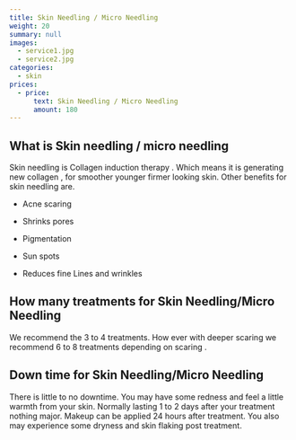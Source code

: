 ```yaml
---
title: Skin Needling / Micro Needling
weight: 20
summary: null
images:
  - service1.jpg
  - service2.jpg
categories:
  - skin
prices:
  - price:
      text: Skin Needling / Micro Needling
      amount: 180
---
```

## What is Skin needling / micro needling

Skin needling is Collagen induction therapy . Which means it is generating new collagen , for smoother younger firmer looking skin. Other benefits for skin needling are.

* Acne scaring

* Shrinks pores

* Pigmentation

* Sun spots

* Reduces fine Lines and wrinkles

## How many treatments for Skin Needling/Micro Needling

We recommend the 3 to 4 treatments. How ever with deeper scaring we recommend 6 to 8 treatments depending on scaring .

## Down time for Skin Needling/Micro Needling

There is little to no downtime. You may have some redness and feel a little warmth from your skin. Normally lasting 1 to 2 days after your treatment nothing major. Makeup can be applied 24 hours after treatment. You also may experience some dryness and skin flaking post treatment.
